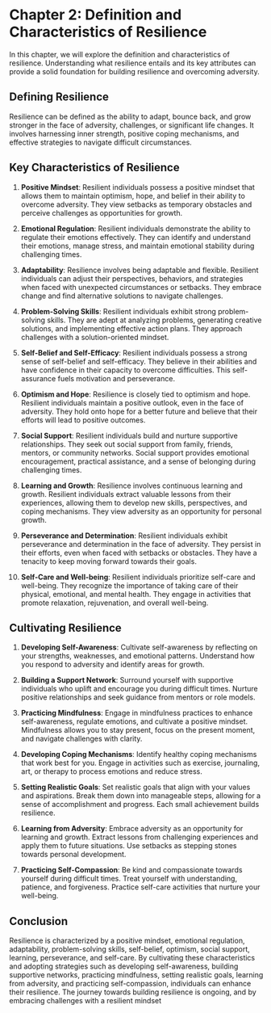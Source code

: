 Chapter 2: Definition and Characteristics of Resilience
=======================================================

In this chapter, we will explore the definition and characteristics of resilience. Understanding what resilience entails and its key attributes can provide a solid foundation for building resilience and overcoming adversity.

Defining Resilience
-------------------

Resilience can be defined as the ability to adapt, bounce back, and grow stronger in the face of adversity, challenges, or significant life changes. It involves harnessing inner strength, positive coping mechanisms, and effective strategies to navigate difficult circumstances.

Key Characteristics of Resilience
---------------------------------

1. **Positive Mindset**: Resilient individuals possess a positive mindset that allows them to maintain optimism, hope, and belief in their ability to overcome adversity. They view setbacks as temporary obstacles and perceive challenges as opportunities for growth.

2. **Emotional Regulation**: Resilient individuals demonstrate the ability to regulate their emotions effectively. They can identify and understand their emotions, manage stress, and maintain emotional stability during challenging times.

3. **Adaptability**: Resilience involves being adaptable and flexible. Resilient individuals can adjust their perspectives, behaviors, and strategies when faced with unexpected circumstances or setbacks. They embrace change and find alternative solutions to navigate challenges.

4. **Problem-Solving Skills**: Resilient individuals exhibit strong problem-solving skills. They are adept at analyzing problems, generating creative solutions, and implementing effective action plans. They approach challenges with a solution-oriented mindset.

5. **Self-Belief and Self-Efficacy**: Resilient individuals possess a strong sense of self-belief and self-efficacy. They believe in their abilities and have confidence in their capacity to overcome difficulties. This self-assurance fuels motivation and perseverance.

6. **Optimism and Hope**: Resilience is closely tied to optimism and hope. Resilient individuals maintain a positive outlook, even in the face of adversity. They hold onto hope for a better future and believe that their efforts will lead to positive outcomes.

7. **Social Support**: Resilient individuals build and nurture supportive relationships. They seek out social support from family, friends, mentors, or community networks. Social support provides emotional encouragement, practical assistance, and a sense of belonging during challenging times.

8. **Learning and Growth**: Resilience involves continuous learning and growth. Resilient individuals extract valuable lessons from their experiences, allowing them to develop new skills, perspectives, and coping mechanisms. They view adversity as an opportunity for personal growth.

9. **Perseverance and Determination**: Resilient individuals exhibit perseverance and determination in the face of adversity. They persist in their efforts, even when faced with setbacks or obstacles. They have a tenacity to keep moving forward towards their goals.

10. **Self-Care and Well-being**: Resilient individuals prioritize self-care and well-being. They recognize the importance of taking care of their physical, emotional, and mental health. They engage in activities that promote relaxation, rejuvenation, and overall well-being.

Cultivating Resilience
----------------------

1. **Developing Self-Awareness**: Cultivate self-awareness by reflecting on your strengths, weaknesses, and emotional patterns. Understand how you respond to adversity and identify areas for growth.

2. **Building a Support Network**: Surround yourself with supportive individuals who uplift and encourage you during difficult times. Nurture positive relationships and seek guidance from mentors or role models.

3. **Practicing Mindfulness**: Engage in mindfulness practices to enhance self-awareness, regulate emotions, and cultivate a positive mindset. Mindfulness allows you to stay present, focus on the present moment, and navigate challenges with clarity.

4. **Developing Coping Mechanisms**: Identify healthy coping mechanisms that work best for you. Engage in activities such as exercise, journaling, art, or therapy to process emotions and reduce stress.

5. **Setting Realistic Goals**: Set realistic goals that align with your values and aspirations. Break them down into manageable steps, allowing for a sense of accomplishment and progress. Each small achievement builds resilience.

6. **Learning from Adversity**: Embrace adversity as an opportunity for learning and growth. Extract lessons from challenging experiences and apply them to future situations. Use setbacks as stepping stones towards personal development.

7. **Practicing Self-Compassion**: Be kind and compassionate towards yourself during difficult times. Treat yourself with understanding, patience, and forgiveness. Practice self-care activities that nurture your well-being.

Conclusion
----------

Resilience is characterized by a positive mindset, emotional regulation, adaptability, problem-solving skills, self-belief, optimism, social support, learning, perseverance, and self-care. By cultivating these characteristics and adopting strategies such as developing self-awareness, building supportive networks, practicing mindfulness, setting realistic goals, learning from adversity, and practicing self-compassion, individuals can enhance their resilience. The journey towards building resilience is ongoing, and by embracing challenges with a resilient mindset
